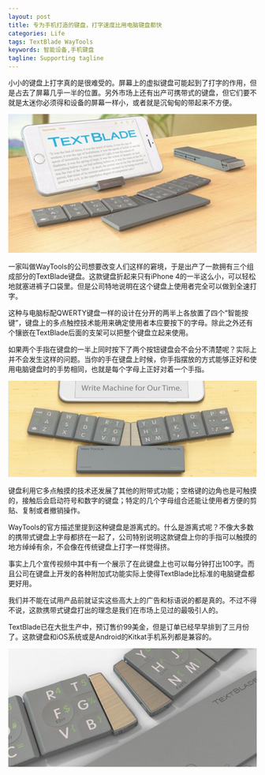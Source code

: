 ```yaml
---
layout: post
title: 专为手机打造的键盘，打字速度比用电脑键盘都快
categories: Life
tags: TextBlade WayTools 
keywords: 智能设备,手机键盘
tagline: Supporting tagline
---
```

小小的键盘上打字真的是很难受的。屏幕上的虚拟键盘可能起到了打字的作用，但是占去了屏幕几乎一半的位置。另外市场上还有出产可携带式的键盘，但它们要不就是太迷你必须得和设备的屏幕一样小，或者就是沉甸甸的带起来不方便。

<img src="/assets/pictures/Life/TextBlade_1.jpg">

一家叫做WayTools的公司想要改变人们这样的窘境，于是出产了一款拥有三个组成部分的TextBlade键盘。这款键盘折起来只有iPhone 4的一半这么小，可以轻松地就塞进裤子口袋里。但是公司特地说明在这个键盘上使用者完全可以做到全速打字。

这种与电脑标配QWERTY键盘一样的设计在分开的两半上各放置了四个“智能按键”，键盘上的多点触控技术能用来确定使用者本应要按下的字母。除此之外还有个镶嵌在TextBlade后面的支架可以把整个键盘立起来使用。

如果两个手指在键盘的一半上同时按下了两个按钮键盘会不会分不清楚呢？实际上并不会发生这样的问题。当你的手在键盘上时候，你手指摆放的方式能够正好和使用电脑键盘时的手势相同，也就是每个字母上正好对着一个手指。

<img src="/assets/pictures/Life/TextBlade_2.jpg">

键盘利用它多点触摸的技术还发展了其他的附带式功能；空格键的边角也是可触摸的，接触后会启动符号和数字的键盘；特定的几个字母组合还能让使用者方便的剪贴、复制或者撤销操作。

WayTools的官方描述里提到这种键盘是游离式的。什么是游离式呢？不像大多数的携带式键盘上字母都挤在一起了，公司特别说明这款键盘上你的手指可以触摸的地方绰绰有余，不会像在传统键盘上打字一样觉得挤。

事实上几个宣传视频中其中有一个展示了在此键盘上也可以每分钟打出100字。而且公司在键盘上开发的各种附加式功能实际上使得TextBlade比标准的电脑键盘都更好用。

我们并不能在试用产品前就证实这些高大上的广告和标语说的都是真的。不过不得不说，这款携带式键盘打出的理念是我们在市场上见过的最吸引人的。

TextBlade已在大批生产中，预订售价99美金，但是订单已经早早排到了三月份了。这款键盘和iOS系统或是Android的Kitkat手机系列都是兼容的。

<img src="/assets/pictures/Life/TextBlade_3.jpg">
